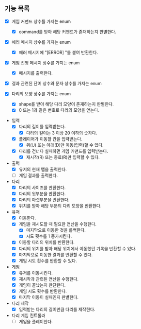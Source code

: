 ## 기능 목록

- [x] 게임 커맨드 상수를 가지는 enum
    - [x] command를 받아 해당 커맨드가 존재하는지 판별한다.

- [x] 에러 메시지 상수를 가지는 enum
    - [x] 에러 메시지에 "[ERROR] "를 붙여 반환한다.

- [x] 게임 진행 메시지 상수를 가지는 enum
    - [x] 메시지를 출력한다.

- [x] 결과 관련된 단어 상수와 문자 상수를 가지는 enum

- [x] 다리의 모양 상수를 가지는 enum
    - [x] shape를 받아 해당 다리 모양이 존재하는지 판별한다.
    - [x] 0 또는 1과 같은 번호로 다리의 모양을 얻는다.

- 입력
    - [x] 다리의 길이를 입력받는다.
        - [x] 다리의 길이는 3 이상 20 이하의 숫자다.

    - [x] 플레이어가 이동할 칸을 입력받는다.
        - [x] 위(U) 또는 아래(D)만 이동(입력)할 수 있다.

    - [x] 다리를 건너다 실패하면 게임 커맨드를 입력받는다.
        - [x] 재시작(R) 또는 종료(R)만 입력할 수 있다.

- 출력
    - [x] 유저의 현재 맵을 출력한다.
    - [ ] 게임 결과를 출력한다.

- 다리
    - [x] 다리의 사이즈를 반환한다.
    - [x] 다리의 윗부분을 반환한다.
    - [x] 다리의 아랫부분을 반환한다.
    - [x] 위치를 받아 해당 부분의 다리 모양을 반환한다.

- 유저
    - [x] 이동한다.
    - [x] 게임을 재시도할 때 필요한 연산을 수행한다.
        - [x] 마지막으로 이동한 것을 롤백한다.
        - [x] 시도 횟수를 1 증가시킨다.
    - [x] 이동할 다리의 위치를 반환한다.
    - [x] 다리의 위치를 받아 해당 위치에서 이동했던 기록을 반환할 수 있다.
    - [x] 마지막으로 이동한 결과를 반환할 수 있다.
    - [x] 게임 시도 횟수를 반환할 수 있다.

- 게임
    - [x] 유저를 이동시킨다.
    - [x] 재시작과 관련된 연산을 수행한다.
    - [x] 게임이 끝났는지 판단한다.
    - [x] 게임 시도 횟수를 반환한다.
    - [x] 마지막 이동이 실패인지 판별한다.

- 다리 제작
    - [x] 입력받는 다리의 길이만큼 다리를 제작한다.

- 다리 게임 컨트롤러
    - [ ] 게임을 플레이한다.